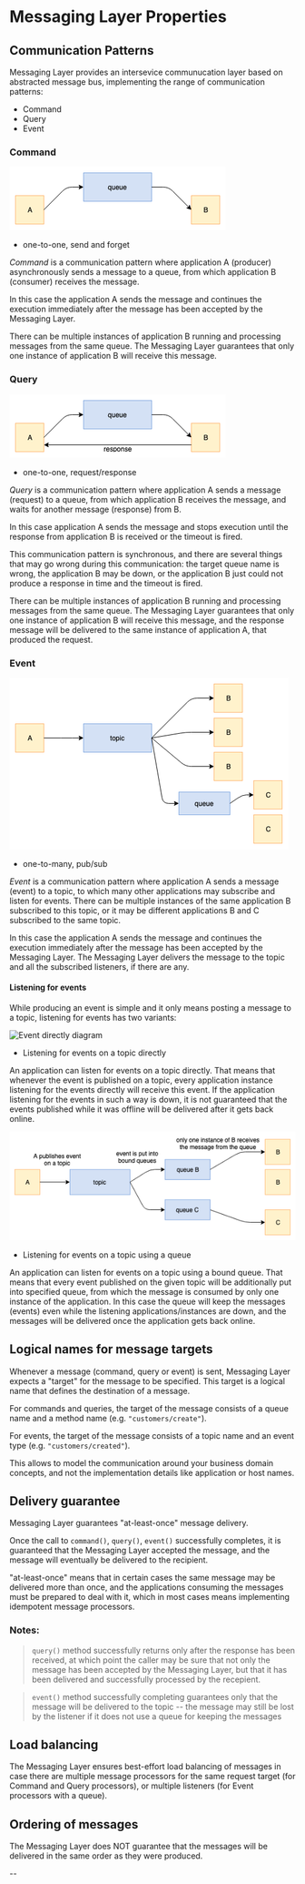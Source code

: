 # Messaging Layer Properties

## Communication Patterns

Messaging Layer provides an intersevice communucation layer based on abstracted
message bus, implementing the range of communication patterns:

* Command
* Query
* Event

### Command

![Command pattern diagram](./img/pattern--command.png)
* one-to-one, send and forget

*Command* is a communication pattern where application A (producer) asynchronously
sends a message to a queue, from which application B (consumer) receives the message.

In this case the application A sends the message and continues the execution immediately
after the message has been accepted by the Messaging Layer.

There can be multiple instances of application B running and processing messages from
the same queue. The Messaging Layer guarantees that only one instance of application B
will receive this message.

### Query

![Query pattern diagram](./img/pattern--query.png)
* one-to-one, request/response

*Query* is a communication pattern where application A sends a message (request) to
a queue, from which application B receives the message, and waits for another
message (response) from B.

In this case application A sends the message and stops execution until
the response from application B is received or the timeout is fired.

This communication pattern is synchronous, and there are several things that
may go wrong during this communication: the target queue name is wrong,
the application B may be down, or the application B just could not produce a response
in time and the timeout is fired.

There can be multiple instances of application B running and processing messages from
the same queue. The Messaging Layer guarantees that only one instance of application B
will receive this message, and the response message will be delivered to the same
instance of application A, that produced the request.


### Event

![Event pattern diagram](./img/pattern--event.png)
* one-to-many, pub/sub

*Event* is a communication pattern where application A sends a message (event) to
a topic, to which many other applications may subscribe and listen for events.
There can be  multiple instances of the same application B subscribed to this topic,
or it may be different applications B and C subscribed to the same topic.

In this case the application A sends the message and continues the execution immediately
after the message has been accepted by the Messaging Layer. The Messaging Layer
delivers the message to the topic and all the subscribed listeners, if there are any.

#### Listening for events

While producing an event is simple and it only means posting a message to a topic,
listening for events has two variants:

![Event directly diagram](./img/pattern--event-directly.png)
* Listening for events on a topic directly

An application can listen for events on a topic directly. That means that
whenever the event is published on a topic, every application instance listening for the
events directly will receive this event. If the application listening for the
events in such a way is down, it is not guaranteed that the events published while it
was offline will be delivered after it gets back online.

![Event using a queue diagram](./img/pattern--event-using-queue.png)
* Listening for events on a topic using a queue

An application can listen for events on a topic using a bound queue. That means
that every event published on the given topic will be additionally put into specified
queue, from which the message is consumed by only one instance of the application.
In this case the queue will keep the messages (events) even while the listening
applications/instances are down, and the messages will be delivered once the
application gets back online.

## Logical names for message targets

Whenever a message (command, query or event) is sent, Messaging Layer expects
a "target" for the message to be specified. This target is a logical name
that defines the destination of a message.

For commands and queries, the target of the message consists of a queue name
and a method name (e.g. `"customers/create"`).

For events, the target of the message consists of a topic name and an
event type (e.g. `"customers/created"`).

This allows to model the communication around your business domain concepts,
and not the implementation details like application or host names.

## Delivery guarantee

Messaging Layer guarantees "at-least-once" message delivery.

Once the call to `command()`, `query()`, `event()` successfully completes,
it is guaranteed that the Messaging Layer accepted the message,
and the message will eventually be delivered to the recipient.

"at-least-once" means that in certain cases the same message may be delivered
more than once, and the applications consuming the messages must be prepared to
deal with it, which in most cases means implementing idempotent message processors.


### Notes:

>  `query()` method successfully returns only after the response has been received,
at which point the caller may be sure that not only the message has been accepted
by the Messaging Layer, but that it has been delivered and successfully processed
by the recepient.

> `event()` method successfully completing guarantees only that the message
will be delivered to the topic -- the message may still be lost by the listener if
it does not use a queue for keeping the messages


## Load balancing

The Messaging Layer ensures best-effort load balancing of messages in case there
are multiple message processors for the same request target (for Command and Query
processors), or multiple listeners (for Event processors with a queue).


## Ordering of messages

The Messaging Layer does NOT guarantee that the messages will be delivered
in the same order as they were produced.


--
